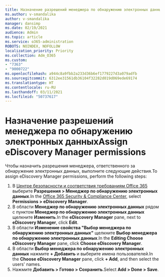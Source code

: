 ```yaml
---
title: Назначение разрешений менеджера по обнаружению электронных данных
ms.author: v-smandalika
author: v-smandalika
manager: dansimp
ms.date: 02/19/2021
audience: Admin
ms.topic: article
ms.service: o365-administration
ROBOTS: NOINDEX, NOFOLLOW
localization_priority: Priority
ms.collection: Adm_O365
ms.custom:
- "7363"
- "9000722"
ms.openlocfilehash: a944c8a9fbb2a233d36b6ef1779227d3a079adfb
ms.sourcegitcommit: 6312ee31561db36104f32282d019d069ede69174
ms.translationtype: HT
ms.contentlocale: ru-RU
ms.lasthandoff: 03/11/2021
ms.locfileid: "50737617"
---
```

# <a name="assign-ediscovery-manager-permissions"></a><span data-ttu-id="f49f5-102">Назначение разрешений менеджера по обнаружению электронных данных</span><span class="sxs-lookup"><span data-stu-id="f49f5-102">Assign eDiscovery Manager permissions</span></span>

<span data-ttu-id="f49f5-103">Чтобы назначить разрешения менеджера, ответственного за обнаружение электронных данных, выполните следующие действия.</span><span class="sxs-lookup"><span data-stu-id="f49f5-103">To assign eDiscovery Manager permissions, perform the following steps:</span></span>

1. <span data-ttu-id="f49f5-104">В [Центре безопасности и соответствия требованиям Office 365](https://sip.protection.office.com/) выберите **Разрешения > Менеджер по обнаружению электронных данных**.</span><span class="sxs-lookup"><span data-stu-id="f49f5-104">In the [Office 365 Security & Compliance Center](https://sip.protection.office.com/), select **Permissions > eDiscovery Manager**.</span></span>
2. <span data-ttu-id="f49f5-105">В области **Менеджер по обнаружению электронных данных** рядом с пунктом **Менеджер по обнаружению электронных данных** щелкните **Изменить**.</span><span class="sxs-lookup"><span data-stu-id="f49f5-105">In the **eDiscovery Manager** pane, next to **eDiscovery Manager**, click **Edit**.</span></span>
3. <span data-ttu-id="f49f5-106">В области **Изменение свойства "Выбор менеджера по обнаружению электронных данных"** щелкните **Выбор менеджера по обнаружению электронных данных**.</span><span class="sxs-lookup"><span data-stu-id="f49f5-106">In the **Editing Choose eDiscovery Manager** pane, click **Choose eDiscovery Manager**.</span></span>
4. <span data-ttu-id="f49f5-107">В области **Выбор менеджера по обнаружению электронных данных** нажмите **+ Добавить** и выберите имена пользователей.</span><span class="sxs-lookup"><span data-stu-id="f49f5-107">In the **Choose eDiscovery Manager** pane, click **+ Add**, and then select the users' names.</span></span>
5. <span data-ttu-id="f49f5-108">Нажмите **Добавить > Готово > Сохранить**.</span><span class="sxs-lookup"><span data-stu-id="f49f5-108">Select **Add > Done > Save**.</span></span>